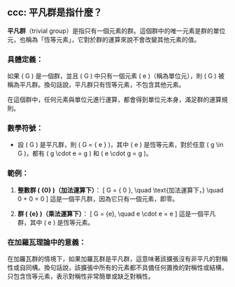 
## ccc: 平凡群是指什麼？

**平凡群**（trivial group）是指只有一個元素的群。這個群中的唯一元素是群的單位元，也稱為「恆等元素」，它對於群的運算來說不會改變其他元素的值。

### 具體定義：
如果 \( G \) 是一個群，並且 \( G \) 中只有一個元素 \( e \)（稱為單位元），則 \( G \) 被稱為平凡群。換句話說，平凡群只有恆等元素，不包含其他元素。

在這個群中，任何元素與單位元進行運算，都會得到單位元本身，滿足群的運算規則。

### 數學符號：
- 設 \( G \) 是平凡群，則 \( G = \{ e \} \)，其中 \( e \) 是恆等元素，對於任意 \( g \in G \)，都有 \( g \cdot e = g \) 和 \( e \cdot g = g \)。

### 範例：
1. **整數群 \( \{0\} \)（加法運算下）**：
   \[
   G = \{ 0 \}, \quad \text{加法運算下，} \quad 0 + 0 = 0
   \]
   這是一個平凡群，因為它只有一個元素，即零。

2. **群 \( \{e\} \)（乘法運算下）**：
   \[
   G = \{e\}, \quad e \cdot e = e
   \]
   這是一個平凡群，其中 \( e \) 是恆等元素。

### 在加羅瓦理論中的意義：
在加羅瓦群的情境下，如果加羅瓦群是平凡群，這意味著該擴張沒有非平凡的對稱性或自同構。換句話說，該擴張中所有的元素都不具備任何置換的對稱性或結構，只包含恆等元素，表示對稱性非常簡單或缺乏對稱性。